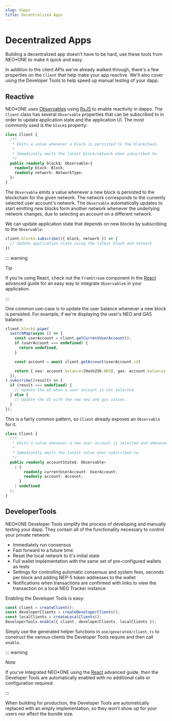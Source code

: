 ```yaml
---
slug: dapps
title: Decentralized Apps
---
```

# Decentralized Apps

Building a decentralized app doesn't have to be hard, use these tools from NEO•ONE to make it quick and easy.

In addition to the client APIs we've already walked through, there's a few properties on the `Client` that help make your app reactive. We'll also cover using the Developer Tools to help speed up manual testing of your dapp.

## Reactive

NEO•ONE uses [Observables](http://reactivex.io/) using [RxJS](http://reactivex.io/rxjs) to enable reactivity in dapps. The `Client` class has several `Observable` properties that can be subscribed to in order to update application state and the application UI. The most commonly used is the `block$` property:

```typescript
class Client {
  /**
   * Emits a value whenever a block is persisted to the blockchain.
   *
   * Immediately emits the latest block/network when subscribed to.
   */
  public readonly block$: Observable<{
    readonly block: Block;
    readonly network: NetworkType;
  }>
}
```

The `Observable` emits a value whenever a new block is persisted to the blockchain for the given network. The network corresponds to the currently selected user account's network. The `Observable` automatically updates to start emitting new blocks form another network whenever the underlying network changes, due to selecting an account on a different network.

We can update application state that depends on new blocks by subscribing to the `Observable`:

```typescript
client.block$.subscribe(({ block, network }) => {
  // Update application state using the latest block and network
})
```

::: warning

Tip

If you're using React, check out the `FromStream` component in the [React](/docs/react) advanced guide for an easy way to integrate `Observable`s in your application.

:::

One common use-case is to update the user balance whenever a new block is persisted. For example, if we're displaying the user's NEO and GAS balance:

```typescript
client.block$.pipe(
  switchMap(async () => {
    const userAccount = client.getCurrentUserAccount();
    if (userAccount === undefined) {
      return undefined;
    }

    const account = await client.getAccount(userAccount.id)

    return { neo: account.balances[Hash256.NEO], gas: account.balances[Hash256.GAS] };
  }),
).subscribe((result) => {
  if (result === undefined) {
    // Update the UI when a user account is not selected
  } else {
    // Update the UI with the new neo and gas values.
  }
});
```

This is a fairly common pattern, so `Client` already exposes an `Observable` for it:

```typescript
class Client {
  /**
   * Emits a value whenever a new user account is selected and whenever a block is persisted to the blockchain.
   *
   * Immediately emits the latest value when subscribed to.
   */
  public readonly accountState$: Observable<
    | {
        readonly currentUserAccount: UserAccount;
        readonly account: Account;
      }
    | undefined
  >;
}
```

## DeveloperTools

NEO•ONE Developer Tools simplify the process of developing and manually testing your dapp. They contain all of the functionality necessary to control your private network:

  - Immediately run consensus
  - Fast forward to a future time
  - Reset the local network to it's initial state
  - Full wallet implementation with the same set of pre-configured wallets as tests
  - Settings for controlling automatic consensus and system fees, seconds per block and adding NEP-5 token addresses to the wallet
  - Notifications when transactions are confirmed with links to view the transaction on a local NEO Tracker instance

Enabling the Developer Tools is easy:

```typescript
const client = createClient();
const developerClients = createDeveloperClients();
const localClients = createLocalClients();
DeveloperTools.enable({ client, developerClients, localClients });
```

Simply use the generated helper functions in `one/generated/client.ts` to construct the various clients the Developer Tools require and then call `enable`.

::: warning

Note

If you've integrated NEO•ONE using the [React](/docs/react) advanced guide, then the Developer Tools are automatically enabled with no additional calls or configuration required.

:::

When building for production, the Developer Tools are automatically replaced with an empty implementation, so they won't show up for your users nor affect the bundle size.
